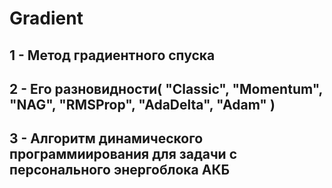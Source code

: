 # Gradient
## 1 - Метод градиентного спуска 
## 2 - Его разновидности( "Classic", "Momentum", "NAG", "RMSProp", "AdaDelta", "Adam" )
## 3 - Алгоритм динамического программиирования для задачи с персонального энергоблока АКБ
